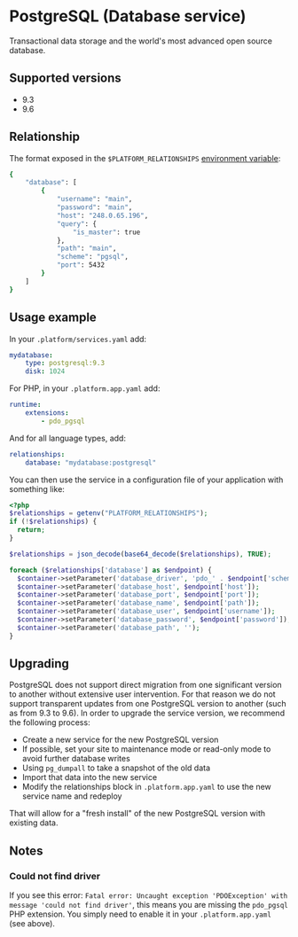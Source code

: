 # PostgreSQL (Database service)

Transactional data storage  and the world's most advanced open source database.

## Supported versions

* 9.3
* 9.6

## Relationship

The format exposed in the ``$PLATFORM_RELATIONSHIPS`` [environment variable](/development/environment-variables.md):

```bash
{
    "database": [
        {
            "username": "main",
            "password": "main",
            "host": "248.0.65.196",
            "query": {
                "is_master": true
            },
            "path": "main",
            "scheme": "pgsql",
            "port": 5432
        }
    ]
}
```

## Usage example

In your `.platform/services.yaml` add:

```yaml
mydatabase:
    type: postgresql:9.3
    disk: 1024
```

For PHP, in your `.platform.app.yaml` add:

```yaml
runtime:
    extensions:
        - pdo_pgsql
```

And for all language types, add:

```yaml
relationships:
    database: "mydatabase:postgresql"
```

You can then use the service in a configuration file of your application with something like:

```php
<?php
$relationships = getenv("PLATFORM_RELATIONSHIPS");
if (!$relationships) {
  return;
}

$relationships = json_decode(base64_decode($relationships), TRUE);

foreach ($relationships['database'] as $endpoint) {
  $container->setParameter('database_driver', 'pdo_' . $endpoint['scheme']);
  $container->setParameter('database_host', $endpoint['host']);
  $container->setParameter('database_port', $endpoint['port']);
  $container->setParameter('database_name', $endpoint['path']);
  $container->setParameter('database_user', $endpoint['username']);
  $container->setParameter('database_password', $endpoint['password']);
  $container->setParameter('database_path', '');
}
```

## Upgrading

PostgreSQL does not support direct migration from one significant version to another without extensive user intervention. For that reason we do not support transparent updates from one PostgreSQL version to another (such as from 9.3 to 9.6).  In order to upgrade the service version, we recommend the following process:

* Create a new service for the new PostgreSQL version
* If possible, set your site to maintenance mode or read-only mode to avoid further database writes
* Using `pg_dumpall` to take a snapshot of the old data
* Import that data into the new service
* Modify the relationships block in `.platform.app.yaml` to use the new service name and redeploy

That will allow for a "fresh install" of the new PostgreSQL version with existing data.

## Notes

### Could not find driver

If you see this error: ``Fatal error: Uncaught exception 'PDOException' with message 'could not find driver'``,
this means you are missing the ``pdo_pgsql`` PHP extension. You simply need to enable it in your ``.platform.app.yaml``
(see above).
